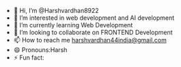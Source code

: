 - 👋 Hi, I’m @Harshvardhan8922
- 👀 I’m interested in web development and AI development
- 🌱 I’m currently learning Web Development
- 💞️ I’m looking to collaborate on FRONTEND Development
- 📫 How to reach me harshvardhan44india@gmail.com
- 😄 Pronouns:Harsh
- ⚡ Fun fact: 

<!---
Harshvardhan8922/Harshvardhan8922 is a ✨ special ✨ repository because its `README.md` (this file) appears on your GitHub profile.
You can click the Preview link to take a look at your changes.
--->
